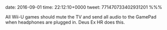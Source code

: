 date: 2016-09-01
time: 22:12:10+0000
tweet: 771470733402931201
%%%

All Wii-U games should mute the TV and send all audio to the GamePad when headphones are plugged in. Deus Ex HR does this.
